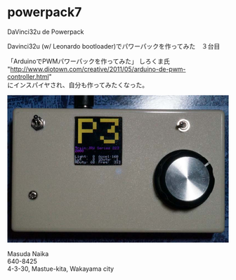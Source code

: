 powerpack7
==========

DaVinci32u de Powerpack

Davinci32u (w/ Leonardo bootloader)でパワーパックを作ってみた　３台目

「ArduinoでPWMパワーパックを作ってみた」 しろくま氏  
"http://www.diotown.com/creative/2011/05/arduino-de-pwm-controller.html"  
にインスパイヤされ、自分も作ってみたくなった。  

![lcd_proto1.jpg](image/powerpack7.jpg)

Masuda Naika  
640-8425  
4-3-30, Mastue-kita, Wakayama city
